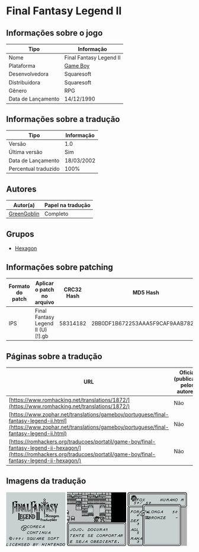 # Final Fantasy Legend II

## Informações sobre o jogo

| Tipo | Informação |
| ----------- | ----------- |
| Nome | Final Fantasy Legend II |
| Plataforma | [Game Boy](../) |
| Desenvolvedora | Squaresoft |
| Distribuidora | Squaresoft |
| Gênero | RPG |
| Data de Lançamento | 14/12/1990 |

## Informações sobre a tradução

| Tipo | Informação |
| ----------- | ----------- |
| Versão | 1\.0 |
| Última versão | Sim |
| Data de Lançamento | 18/03/2002 |
| Percentual traduzido | 100% |

## Autores

| Autor(a) | Papel na tradução |
| ----------- | ----------- |
| [GreenGoblin](../../../autores/greengoblin/) | Completo |

## Grupos

* [Hexagon](../../../grupos/hexagon/)

## Informações sobre patching

| Formato do patch | Aplicar o patch no arquivo | CRC32 Hash | MD5 Hash |
| ----------- | ----------- | ----------- | ----------- |
| IPS | Final Fantasy Legend II \(U\) \[\!\]\.gb | 58314182 | 2BB0DF1B672253AAA5F9CAF9AAB78224 |

## Páginas sobre a tradução

| URL | Oficial (publicado pelos autores) | Possuí link de download |
| ----------- | ----------- | ----------- |
| [https://www.romhacking.net/translations/1872/](https://www.romhacking.net/translations/1872/) | Não | Sim |
| [https://www.zophar.net/translations/gameboy/portuguese/final-fantasy-legend-ii.html](https://www.zophar.net/translations/gameboy/portuguese/final-fantasy-legend-ii.html) | Não | Sim |
| [https://romhackers.org/traducoes/portatil/game-boy/final-fantasy-legend-ii-hexagon/](https://romhackers.org/traducoes/portatil/game-boy/final-fantasy-legend-ii-hexagon/) | Não | Não |

## Imagens da tradução

![Imagem de exemplo da tradução 1](1.png)
![Imagem de exemplo da tradução 2](2.png)
![Imagem de exemplo da tradução 3](3.png)